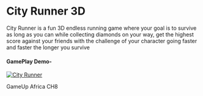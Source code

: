 
 

# City Runner 3D

City Runner is a fun 3D endless running game where your goal is to survive as long as you can while collecting diamonds on your way, get the highest score against your friends with the challenge of your character going faster and faster the longer you survive

#### GamePlay Demo-
[![City Runner](https://user-images.githubusercontent.com/43764423/197536440-f1f09803-0c5f-46eb-b4e0-bd3afe21d34b.jpg)](https://drive.google.com/file/d/1mujzL6cDYAyBEv8O_f0qtkM9YpYA20QD/view?usp=sharing)

 GameUp Africa CH8
